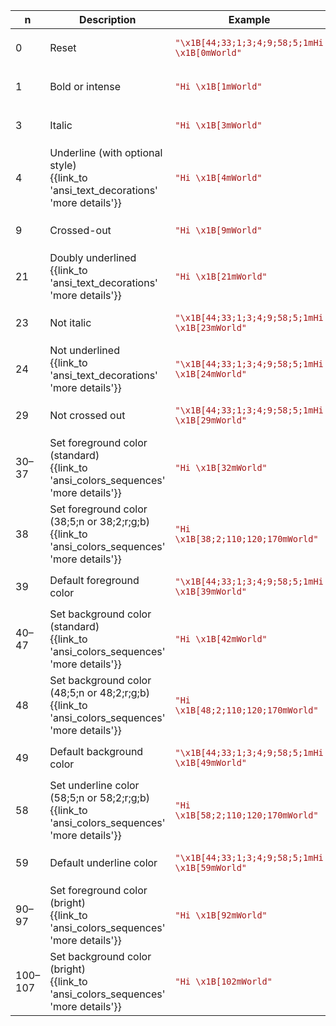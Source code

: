 ﻿
| n | Description | Example | Rendered |
|---|-------------|---------|----------|
| 0 | Reset | <code style='color:#A31515;'>"\x1B[44;33;1;3;4;9;58;5;1mHi \x1B[0mWorld"</code> | <pre style='color:#FFFFFF;background:#000000'><span style='color:#BBBB00;background:#0000BB;font-weight:900;font-style:italic;text-decoration:line-through'><span style='text-decoration:underline 1px solid #BB0000'>Hi </span></span>World</pre> |
| 1 | Bold or intense | <code style='color:#A31515;'>"Hi \x1B[1mWorld"</code> | <pre style='color:#FFFFFF;background:#000000'>Hi <span style='font-weight:900'>World</span></pre> |
| 3 | Italic | <code style='color:#A31515;'>"Hi \x1B[3mWorld"</code> | <pre style='color:#FFFFFF;background:#000000'>Hi <span style='font-style:italic'>World</span></pre> |
| 4 | Underline (with optional style)<br/>{{link_to 'ansi_text_decorations' 'more details'}} | <code style='color:#A31515;'>"Hi \x1B[4mWorld"</code> | <pre style='color:#FFFFFF;background:#000000'>Hi <span style='text-decoration:underline 1px solid'>World</span></pre> |
| 9 | Crossed-out | <code style='color:#A31515;'>"Hi \x1B[9mWorld"</code> | <pre style='color:#FFFFFF;background:#000000'>Hi <span style='text-decoration:line-through'>World</span></pre> |
| 21 | Doubly underlined<br/>{{link_to 'ansi_text_decorations' 'more details'}} | <code style='color:#A31515;'>"Hi \x1B[21mWorld"</code> | <pre style='color:#FFFFFF;background:#000000'>Hi <span style='text-decoration:underline 1px double'>World</span></pre> |
| 23 | Not italic | <code style='color:#A31515;'>"\x1B[44;33;1;3;4;9;58;5;1mHi \x1B[23mWorld"</code> | <pre style='color:#FFFFFF;background:#000000'><span style='color:#BBBB00;background:#0000BB;font-weight:900;font-style:italic;text-decoration:line-through'><span style='text-decoration:underline 1px solid #BB0000'>Hi </span></span><span style='color:#BBBB00;background:#0000BB;font-weight:900;text-decoration:line-through'><span style='text-decoration:underline 1px solid #BB0000'>World</span></span></pre> |
| 24 | Not underlined<br/>{{link_to 'ansi_text_decorations' 'more details'}} | <code style='color:#A31515;'>"\x1B[44;33;1;3;4;9;58;5;1mHi \x1B[24mWorld"</code> | <pre style='color:#FFFFFF;background:#000000'><span style='color:#BBBB00;background:#0000BB;font-weight:900;font-style:italic;text-decoration:line-through'><span style='text-decoration:underline 1px solid #BB0000'>Hi </span></span><span style='color:#BBBB00;background:#0000BB;font-weight:900;font-style:italic;text-decoration:line-through'>World</span></pre> |
| 29 | Not crossed out | <code style='color:#A31515;'>"\x1B[44;33;1;3;4;9;58;5;1mHi \x1B[29mWorld"</code> | <pre style='color:#FFFFFF;background:#000000'><span style='color:#BBBB00;background:#0000BB;font-weight:900;font-style:italic;text-decoration:line-through'><span style='text-decoration:underline 1px solid #BB0000'>Hi </span></span><span style='color:#BBBB00;background:#0000BB;font-weight:900;font-style:italic;text-decoration:underline 1px solid #BB0000'>World</span></pre> |
| 30–37 | Set foreground color (standard)<br/>{{link_to 'ansi_colors_sequences' 'more details'}} | <code style='color:#A31515;'>"Hi \x1B[32mWorld"</code> | <pre style='color:#FFFFFF;background:#000000'>Hi <span style='color:#00BB00'>World</span></pre> |
| 38 | Set foreground color (38;5;n or 38;2;r;g;b)<br/>{{link_to 'ansi_colors_sequences' 'more details'}} | <code style='color:#A31515;'>"Hi \x1B[38;2;110;120;170mWorld"</code> | <pre style='color:#FFFFFF;background:#000000'>Hi <span style='color:#6E78AA'>World</span></pre> |
| 39 | Default foreground color | <code style='color:#A31515;'>"\x1B[44;33;1;3;4;9;58;5;1mHi \x1B[39mWorld"</code> | <pre style='color:#FFFFFF;background:#000000'><span style='color:#BBBB00;background:#0000BB;font-weight:900;font-style:italic;text-decoration:line-through'><span style='text-decoration:underline 1px solid #BB0000'>Hi </span></span><span style='background:#0000BB;font-weight:900;font-style:italic;text-decoration:line-through'><span style='text-decoration:underline 1px solid #BB0000'>World</span></span></pre> |
| 40–47 | Set background color (standard)<br/>{{link_to 'ansi_colors_sequences' 'more details'}} | <code style='color:#A31515;'>"Hi \x1B[42mWorld"</code> | <pre style='color:#FFFFFF;background:#000000'>Hi <span style='background:#00BB00'>World</span></pre> |
| 48 | Set background color (48;5;n or 48;2;r;g;b)<br/>{{link_to 'ansi_colors_sequences' 'more details'}} | <code style='color:#A31515;'>"Hi \x1B[48;2;110;120;170mWorld"</code> | <pre style='color:#FFFFFF;background:#000000'>Hi <span style='background:#6E78AA'>World</span></pre> |
| 49 | Default background color | <code style='color:#A31515;'>"\x1B[44;33;1;3;4;9;58;5;1mHi \x1B[49mWorld"</code> | <pre style='color:#FFFFFF;background:#000000'><span style='color:#BBBB00;background:#0000BB;font-weight:900;font-style:italic;text-decoration:line-through'><span style='text-decoration:underline 1px solid #BB0000'>Hi </span></span><span style='color:#BBBB00;font-weight:900;font-style:italic;text-decoration:line-through'><span style='text-decoration:underline 1px solid #BB0000'>World</span></span></pre> |
| 58 | Set underline color (58;5;n or 58;2;r;g;b)<br/>{{link_to 'ansi_colors_sequences' 'more details'}} | <code style='color:#A31515;'>"Hi \x1B[58;2;110;120;170mWorld"</code> | <pre style='color:#FFFFFF;background:#000000'>Hi World</pre> |
| 59 | Default underline color | <code style='color:#A31515;'>"\x1B[44;33;1;3;4;9;58;5;1mHi \x1B[59mWorld"</code> | <pre style='color:#FFFFFF;background:#000000'><span style='color:#BBBB00;background:#0000BB;font-weight:900;font-style:italic;text-decoration:line-through'><span style='text-decoration:underline 1px solid #BB0000'>Hi </span></span><span style='color:#BBBB00;background:#0000BB;font-weight:900;font-style:italic;text-decoration:line-through underline 1px solid'>World</span></pre> |
| 90–97 | Set foreground color (bright)<br/>{{link_to 'ansi_colors_sequences' 'more details'}} | <code style='color:#A31515;'>"Hi \x1B[92mWorld"</code> | <pre style='color:#FFFFFF;background:#000000'>Hi <span style='color:#00FF00'>World</span></pre> |
| 100–107 | Set background color (bright)<br/>{{link_to 'ansi_colors_sequences' 'more details'}} | <code style='color:#A31515;'>"Hi \x1B[102mWorld"</code> | <pre style='color:#FFFFFF;background:#000000'>Hi <span style='background:#00FF00'>World</span></pre> |